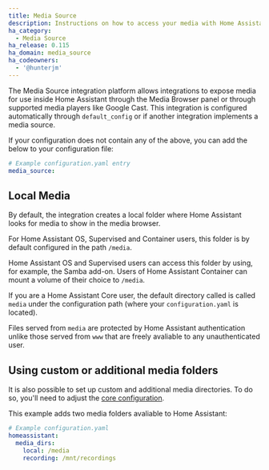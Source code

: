 ```yaml
---
title: Media Source
description: Instructions on how to access your media with Home Assistant.
ha_category:
  - Media Source
ha_release: 0.115
ha_domain: media_source
ha_codeowners:
  - '@hunterjm'
---
```


The Media Source integration platform allows integrations to expose media for
use inside Home Assistant through the Media Browser panel or through supported
media players like Google Cast. This integration is configured automatically
through `default_config` or if another integration implements a media source.

If your configuration does not contain any of the above, you can add the below
to your configuration file:

```yaml
# Example configuration.yaml entry
media_source:
```

## Local Media

By default, the integration creates a local folder where Home Assistant looks for
media to show in the media browser.

For Home Assistant OS, Supervised and Container users, this folder is by default
configured in the path `/media`.

Home Assistant OS and Supervised users can access this folder by using,
for example, the Samba add-on. Users of Home Assistant Container can
mount a volume of their choice to `/media`.

If you are a Home Assistant Core user, the default directory called is called
`media` under the configuration path (where your `configuration.yaml` is located).

Files served from `media` are protected by Home Assistant authentication
unlike those served from `www` that are freely avaliable to any unauthenticated user.

## Using custom or additional media folders

It is also possible to set up custom and additional media directories. To do
so, you'll need to adjust the [core configuration][basic-configuration].

This example adds two media folders avaliable to Home Assistant:

```yaml
# Example configuration.yaml
homeassistant:
  media_dirs:
    local: /media
    recording: /mnt/recordings
```

[basic-configuration]: /docs/configuration/basic/#media_dirs
